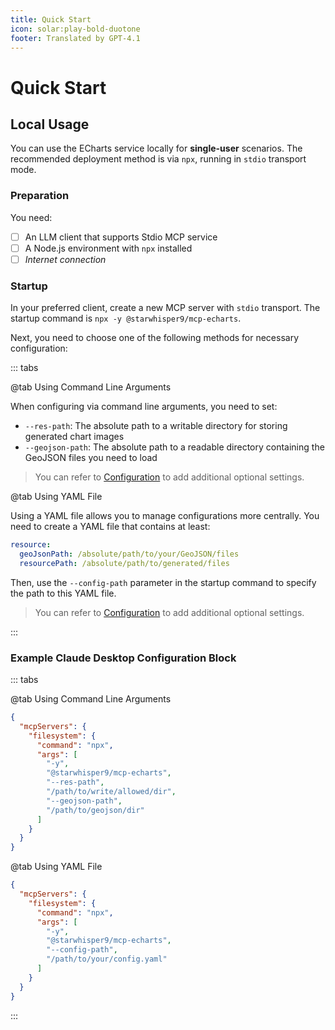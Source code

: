 ```yaml
---
title: Quick Start
icon: solar:play-bold-duotone
footer: Translated by GPT-4.1
---
```


# Quick Start

## Local Usage

You can use the ECharts service locally for **single-user** scenarios. The recommended deployment method is via `npx`, running in `stdio` transport mode.

### Preparation

You need:

- [ ] An LLM client that supports Stdio MCP service
- [ ] A Node.js environment with `npx` installed
- [ ] _Internet connection_

### Startup

In your preferred client, create a new MCP server with `stdio` transport. The startup command is `npx -y @starwhisper9/mcp-echarts`.

Next, you need to choose one of the following methods for necessary configuration:

::: tabs

@tab Using Command Line Arguments

When configuring via command line arguments, you need to set:

- `--res-path`: The absolute path to a writable directory for storing generated chart images
- `--geojson-path`: The absolute path to a readable directory containing the GeoJSON files you need to load

> You can refer to [Configuration](./config#command-line-arguments) to add additional optional settings.

@tab Using YAML File

Using a YAML file allows you to manage configurations more centrally. You need to create a YAML file that contains at least:

```yaml
resource:
  geoJsonPath: /absolute/path/to/your/GeoJSON/files
  resourcePath: /absolute/path/to/generated/files
```

Then, use the `--config-path` parameter in the startup command to specify the path to this YAML file.

> You can refer to [Configuration](./config#yaml) to add additional optional settings.

:::

### Example Claude Desktop Configuration Block

::: tabs

@tab Using Command Line Arguments

```json
{
  "mcpServers": {
    "filesystem": {
      "command": "npx",
      "args": [
        "-y",
        "@starwhisper9/mcp-echarts",
        "--res-path",
        "/path/to/write/allowed/dir",
        "--geojson-path",
        "/path/to/geojson/dir"
      ]
    }
  }
}
```

@tab Using YAML File

```json
{
  "mcpServers": {
    "filesystem": {
      "command": "npx",
      "args": [
        "-y",
        "@starwhisper9/mcp-echarts",
        "--config-path",
        "/path/to/your/config.yaml"
      ]
    }
  }
}
```

:::
